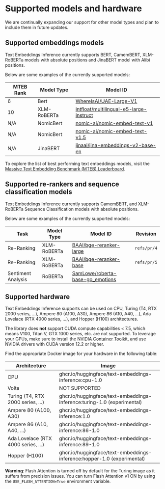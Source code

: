 <!--Copyright 2023 The HuggingFace Team. All rights reserved.

Licensed under the Apache License, Version 2.0 (the "License"); you may not use this file except in compliance with
the License. You may obtain a copy of the License at

http://www.apache.org/licenses/LICENSE-2.0

Unless required by applicable law or agreed to in writing, software distributed under the License is distributed on
an "AS IS" BASIS, WITHOUT WARRANTIES OR CONDITIONS OF ANY KIND, either express or implied. See the License for the
specific language governing permissions and limitations under the License.

⚠️ Note that this file is in Markdown but contain specific syntax for our doc-builder (similar to MDX) that may not be
rendered properly in your Markdown viewer.

-->

# Supported models and hardware

We are continually expanding our support for other model types and plan to include them in future updates.

## Supported embeddings models

Text Embeddings Inference currently supports BERT, CamemBERT, XLM-RoBERTa models with absolute positions and JinaBERT
model with Alibi positions.

Below are some examples of the currently supported models:

| MTEB Rank | Model Type  | Model ID                                                                                         |
|-----------|-------------|--------------------------------------------------------------------------------------------------|
| 6         | Bert        | [WhereIsAI/UAE-Large-V1](https://hf.co/WhereIsAI/UAE-Large-V1)                                   |
| 10        | XLM-RoBERTa | [intfloat/multilingual-e5-large-instruct](https://hf.co/intfloat/multilingual-e5-large-instruct) |
| N/A       | NomicBert   | [nomic-ai/nomic-embed-text-v1](https://hf.co/nomic-ai/nomic-embed-text-v1)                       |
| N/A       | NomicBert   | [nomic-ai/nomic-embed-text-v1.5](https://hf.co/nomic-ai/nomic-embed-text-v1.5)                   |
| N/A       | JinaBERT    | [jinaai/jina-embeddings-v2-base-en](https://hf.co/jinaai/jina-embeddings-v2-base-en)             |


To explore the list of best performing text embeddings models, visit the
[Massive Text Embedding Benchmark (MTEB) Leaderboard](https://huggingface.co/spaces/mteb/leaderboard).

## Supported re-rankers and sequence classification models

Text Embeddings Inference currently supports CamemBERT, and XLM-RoBERTa Sequence Classification models with absolute positions.

Below are some examples of the currently supported models:

| Task               | Model Type  | Model ID                                                                                    | Revision    |
|--------------------|-------------|---------------------------------------------------------------------------------------------|-------------|
| Re-Ranking         | XLM-RoBERTa | [BAAI/bge-reranker-large](https://huggingface.co/BAAI/bge-reranker-large)                   | `refs/pr/4` |
| Re-Ranking         | XLM-RoBERTa | [BAAI/bge-reranker-base](https://huggingface.co/BAAI/bge-reranker-base)                     | `refs/pr/5` |
| Sentiment Analysis | RoBERTa     | [SamLowe/roberta-base-go_emotions](https://huggingface.co/SamLowe/roberta-base-go_emotions) |             |

## Supported hardware

Text Embeddings Inference supports can be used on CPU, Turing (T4, RTX 2000 series, ...), Ampere 80 (A100, A30),
Ampere 86 (A10, A40, ...), Ada Lovelace (RTX 4000 series, ...), and Hopper (H100) architectures.

The library does **not** support CUDA compute capabilities < 7.5, which means V100, Titan V, GTX 1000 series, etc. are not supported.
To leverage your GPUs, make sure to install the
[NVIDIA Container Toolkit](https://docs.nvidia.com/datacenter/cloud-native/container-toolkit/install-guide.html), and use
NVIDIA drivers with CUDA version 12.2 or higher.

Find the appropriate Docker image for your hardware in the following table:

| Architecture                        | Image                                                                    |
|-------------------------------------|--------------------------------------------------------------------------|
| CPU                                 | ghcr.io/huggingface/text-embeddings-inference:cpu-1.0                    |
| Volta                               | NOT SUPPORTED                                                            |
| Turing (T4, RTX 2000 series, ...)   | ghcr.io/huggingface/text-embeddings-inference:turing-1.0 (experimental)  |
| Ampere 80 (A100, A30)               | ghcr.io/huggingface/text-embeddings-inference:1.0                        |
| Ampere 86 (A10, A40, ...)           | ghcr.io/huggingface/text-embeddings-inference:86-1.0                     |
| Ada Lovelace (RTX 4000 series, ...) | ghcr.io/huggingface/text-embeddings-inference:89-1.0                     |
| Hopper (H100)                       | ghcr.io/huggingface/text-embeddings-inference:hopper-1.0 (experimental)  |

**Warning**: Flash Attention is turned off by default for the Turing image as it suffers from precision issues.
You can turn Flash Attention v1 ON by using the `USE_FLASH_ATTENTION=True` environment variable.
